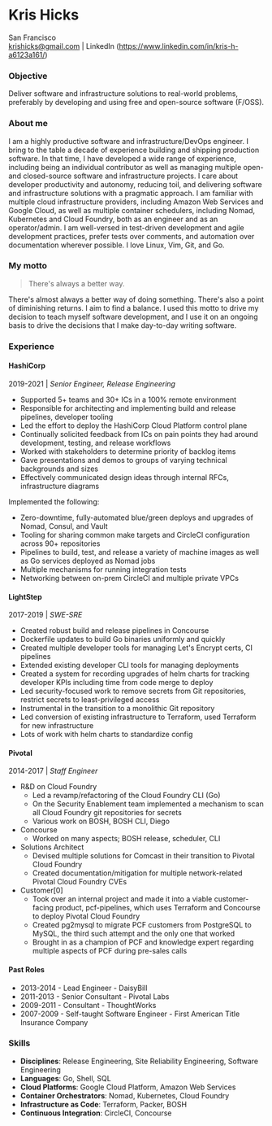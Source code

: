 Kris Hicks  
===
San Francisco  
krishicks@gmail.com | LinkedIn (https://www.linkedin.com/in/kris-h-a6123a161/)

### Objective

Deliver software and infrastructure solutions to real-world problems, preferably by developing and using free and open-source software (F/OSS).

### About me

I am a highly productive software and infrastructure/DevOps engineer. I bring to the table a decade of experience building and shipping production software. In that time, I have developed a wide range of experience, including being an individual contributor as well as managing multiple open- and closed-source software and infrastructure projects. I care about developer productivity and autonomy, reducing toil, and delivering software and infrastructure solutions with a pragmatic approach. I am familiar with multiple cloud infrastructure providers, including Amazon Web Services and Google Cloud, as well as multiple container schedulers, including Nomad, Kubernetes and Cloud Foundry, both as an engineer and as an operator/admin. I am well-versed in test-driven development and agile development practices, prefer tests over comments, and automation over documentation wherever possible. I love Linux, Vim, Git, and Go.

### My motto

> There's always a better way.

There's almost always a better way of doing something. There's also a point of diminishing returns. I aim to find a balance. I used this motto to drive my decision to teach myself software development, and I use it on an ongoing basis to drive the decisions that I make day-to-day writing software.

### Experience

#### HashiCorp

2019-2021 | *Senior Engineer, Release Engineering*

* Supported 5+ teams and 30+ ICs in a 100% remote environment
* Responsible for architecting and implementing build and release pipelines, developer tooling
* Led the effort to deploy the HashiCorp Cloud Platform control plane
* Continually solicited feedback from ICs on pain points they had around development, testing, and release workflows
* Worked with stakeholders to determine priority of backlog items
* Gave presentations and demos to groups of varying technical backgrounds and sizes
* Effectively communicated design ideas through internal RFCs, infrastructure diagrams

Implemented the following:

* Zero-downtime, fully-automated blue/green deploys and upgrades of Nomad, Consul, and Vault
* Tooling for sharing common make targets and CircleCI configuration across 90+ repositories
* Pipelines to build, test, and release a variety of machine images as well as Go services deployed as Nomad jobs
* Multiple mechanisms for running integration tests
* Networking between on-prem CircleCI and multiple private VPCs

#### LightStep

2017-2019 | *SWE-SRE*

* Created robust build and release pipelines in Concourse
* Dockerfile updates to build Go binaries uniformly and quickly
* Created multiple developer tools for managing Let's Encrypt certs, CI pipelines
* Extended existing developer CLI tools for managing deployments
* Created a system for recording upgrades of helm charts for tracking developer KPIs including time from code merge to deploy
* Led security-focused work to remove secrets from Git repositories, restrict secrets to least-privileged access
* Instrumental in the transition to a monolithic Git repository
* Led conversion of existing infrastructure to Terraform, used Terraform for new infrastructure
* Lots of work with helm charts to standardize config

####  Pivotal

2014-2017 | *Staff Engineer*

* R&D on Cloud Foundry
  * Led a revamp/refactoring of the Cloud Foundry CLI (Go)
  * On the Security Enablement team implemented a mechanism to scan all Cloud Foundry git repositories for secrets
  * Various work on BOSH, BOSH CLI, Diego
* Concourse
  * Worked on many aspects; BOSH release, scheduler, CLI
* Solutions Architect
  * Devised multiple solutions for Comcast in their transition to Pivotal Cloud Foundry
  * Created documentation/mitigation for multiple network-related Pivotal Cloud Foundry CVEs
* Customer[0]
  * Took over an internal project and made it into a viable customer-facing product, pcf-pipelines, which uses Terraform and Concourse to deploy Pivotal Cloud Foundry
  * Created pg2mysql to migrate PCF customers from PostgreSQL to MySQL, the third such attempt and the only one that worked
  * Brought in as a champion of PCF and knowledge expert regarding multiple aspects of PCF during pre-sales calls

#### Past Roles

* 2013-2014 - Lead Engineer - DaisyBill
* 2011-2013 - Senior Consultant - Pivotal Labs
* 2009-2011 - Consultant - ThoughtWorks
* 2007-2009 - Self-taught Software Engineer - First American Title Insurance Company

### Skills

* **Disciplines**: Release Engineering, Site Reliability Engineering, Software Engineering
* **Languages**: Go, Shell, SQL
* **Cloud Platforms**: Google Cloud Platform, Amazon Web Services
* **Container Orchestrators**: Nomad, Kubernetes, Cloud Foundry
* **Infrastructure as Code**: Terraform, Packer, BOSH
* **Continuous Integration**: CircleCI, Concourse
